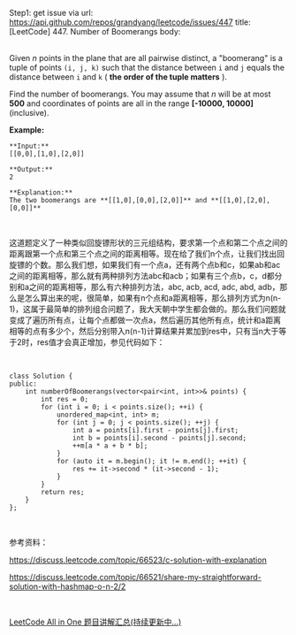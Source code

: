 Step1: get issue via url: https://api.github.com/repos/grandyang/leetcode/issues/447 
 title:[LeetCode] 447. Number of Boomerangs 
 body:  
  

Given _n_ points in the plane that are all pairwise distinct, a "boomerang" is a tuple of points `(i, j, k)` such that the distance between `i` and `j` equals the distance between `i` and `k` ( **the order of the tuple matters** ).

Find the number of boomerangs. You may assume that _n_ will be at most **500** and coordinates of points are all in the range **[-10000, 10000]** (inclusive).

**Example:**  

    
    
    **Input:**
    [[0,0],[1,0],[2,0]]
    
    **Output:**
    2
    
    **Explanation:**
    The two boomerangs are **[[1,0],[0,0],[2,0]]** and **[[1,0],[2,0],[0,0]]**
    

 

这道题定义了一种类似回旋镖形状的三元组结构，要求第一个点和第二个点之间的距离跟第一个点和第三个点之间的距离相等。现在给了我们n个点，让我们找出回旋镖的个数。那么我们想，如果我们有一个点a，还有两个点b和c，如果ab和ac之间的距离相等，那么就有两种排列方法abc和acb；如果有三个点b，c，d都分别和a之间的距离相等，那么有六种排列方法，abc, acb, acd, adc, abd, adb，那么是怎么算出来的呢，很简单，如果有n个点和a距离相等，那么排列方式为n(n-1)，这属于最简单的排列组合问题了，我大天朝中学生都会做的。那么我们问题就变成了遍历所有点，让每个点都做一次点a，然后遍历其他所有点，统计和a距离相等的点有多少个，然后分别带入n(n-1)计算结果并累加到res中，只有当n大于等于2时，res值才会真正增加，参见代码如下：

 
    
    
    class Solution {
    public:
        int numberOfBoomerangs(vector<pair<int, int>>& points) {
            int res = 0;
            for (int i = 0; i < points.size(); ++i) {
                unordered_map<int, int> m;
                for (int j = 0; j < points.size(); ++j) {
                    int a = points[i].first - points[j].first;
                    int b = points[i].second - points[j].second;
                    ++m[a * a + b * b];
                }
                for (auto it = m.begin(); it != m.end(); ++it) {
                    res += it->second * (it->second - 1);
                }
            }
            return res;
        }
    };

 

参考资料：

<https://discuss.leetcode.com/topic/66523/c-solution-with-explanation>

<https://discuss.leetcode.com/topic/66521/share-my-straightforward-solution-with-hashmap-o-n-2/2>

 

[LeetCode All in One 题目讲解汇总(持续更新中...)](http://www.cnblogs.com/grandyang/p/4606334.html)
